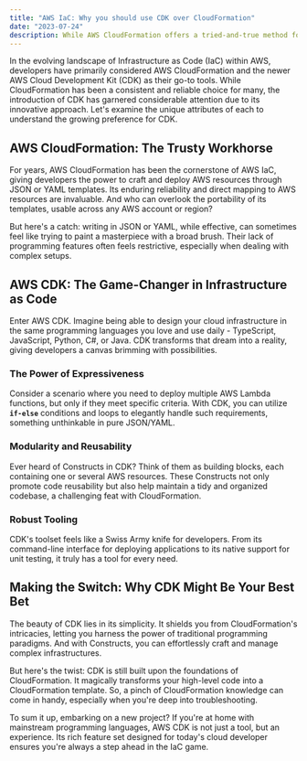 ```yaml
---
title: "AWS IaC: Why you should use CDK over CloudFormation"
date: "2023-07-24"
description: While AWS CloudFormation offers a tried-and-true method for Infrastructure as Code (IaC) using JSON or YAML templates, the AWS Cloud Development Kit (CDK) emerges as a flexible alternative, allowing developers to craft infrastructure using popular programming languages, making it a top choice for modern IaC projects.
---
```


In the evolving landscape of Infrastructure as Code (IaC) within AWS, developers have primarily considered AWS CloudFormation and the newer AWS Cloud Development Kit (CDK) as their go-to tools. While CloudFormation has been a consistent and reliable choice for many, the introduction of CDK has garnered considerable attention due to its innovative approach. Let's examine the unique attributes of each to understand the growing preference for CDK.

## **AWS CloudFormation: The Trusty Workhorse**

For years, AWS CloudFormation has been the cornerstone of AWS IaC, giving developers the power to craft and deploy AWS resources through JSON or YAML templates. Its enduring reliability and direct mapping to AWS resources are invaluable. And who can overlook the portability of its templates, usable across any AWS account or region?

But here's a catch: writing in JSON or YAML, while effective, can sometimes feel like trying to paint a masterpiece with a broad brush. Their lack of programming features often feels restrictive, especially when dealing with complex setups.

## **AWS CDK: The Game-Changer in Infrastructure as Code**

Enter AWS CDK. Imagine being able to design your cloud infrastructure in the same programming languages you love and use daily - TypeScript, JavaScript, Python, C#, or Java. CDK transforms that dream into a reality, giving developers a canvas brimming with possibilities.

### **The Power of Expressiveness**

Consider a scenario where you need to deploy multiple AWS Lambda functions, but only if they meet specific criteria. With CDK, you can utilize **`if-else`** conditions and loops to elegantly handle such requirements, something unthinkable in pure JSON/YAML.

### **Modularity and Reusability**

Ever heard of Constructs in CDK? Think of them as building blocks, each containing one or several AWS resources. These Constructs not only promote code reusability but also help maintain a tidy and organized codebase, a challenging feat with CloudFormation.

### **Robust Tooling**

CDK's toolset feels like a Swiss Army knife for developers. From its command-line interface for deploying applications to its native support for unit testing, it truly has a tool for every need.

## **Making the Switch: Why CDK Might Be Your Best Bet**

The beauty of CDK lies in its simplicity. It shields you from CloudFormation's intricacies, letting you harness the power of traditional programming paradigms. And with Constructs, you can effortlessly craft and manage complex infrastructures.

But here's the twist: CDK is still built upon the foundations of CloudFormation. It magically transforms your high-level code into a CloudFormation template. So, a pinch of CloudFormation knowledge can come in handy, especially when you're deep into troubleshooting.

To sum it up, embarking on a new project? If you're at home with mainstream programming languages, AWS CDK is not just a tool, but an experience. Its rich feature set designed for today's cloud developer ensures you're always a step ahead in the IaC game.
